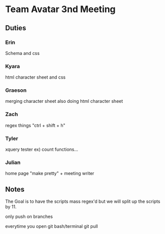 # Team Avatar 3nd Meeting 
## Duties
### Erin
Schema and css 
### Kyara
html character sheet and css
### Graeson
merging character sheet also doing html character sheet
### Zach 
regex things "ctrl + shift + h"
### Tyler
xquery tester ex) count functions...
### Julian
home page "make pretty" + meeting writer
## Notes
The Goal is to have the scripts mass regex'd but we will split up the scripts by 11.

only push on branches

everytime you open git bash/terminal git pull

